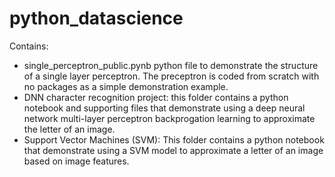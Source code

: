 # python_datascience

Contains:

- single_perceptron_public.pynb python file to demonstrate the structure of a single layer perceptron. The preceptron is coded from scratch with no packages as a simple demonstration example.
- DNN character recognition project: this folder contains a python notebook and supporting files that demonstrate using a deep neural network multi-layer perceptron backprogation learning to approximate the letter of an image.
- Support Vector Machines (SVM): This folder contains a python notebook that demonstrate using a SVM model to approximate a letter of an image based on image features.
